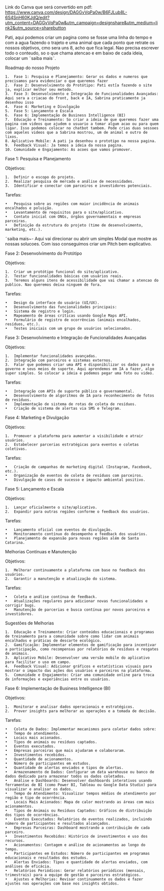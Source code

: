 Link do Canva que será convertido em pdf: https://www.canva.com/design/DAGGvVqPa0w/B6FJLub8L-6S4SnH60KJdQ/edit?utm_content=DAGGvVqPa0w&utm_campaign=designshare&utm_medium=link2&utm_source=sharebutton 


Pati, aqui podemos criar um pagina como se fosse uma linha do tempo e com a agua fazendo o trajeto e uma animal que cada ponto que 
retrate os nossos objetivos, cmo sera uns 8, acho que fica legal.
Nao precisa escrever todo o conteudo, so o que chama atencao e em baixo de cada ideia, colocar um ˜saiba mais˜. 


Roadmap do nosso Projeto

	1.	Fase 1: Pesquisa e Planejamento: Gerar os dados e numeros que precisamos para evidenciar o que queremos fazer
	2.	Fase 2: Desenvolvimento do Protótipo: Pati est[a fazendo o site ja, explicar melhor seu metodo.
	3.	Fase 3: Desenvolvimento e Integração de Funcionalidades Avançadas: Aqui sera a criacao do front, back e IA, Sabrina praticamente ja desenhou isso
	4.	Fase 4: Marketing e Divulgação
	5.	Fase 5: Lançamento e Escala
	6.	Fase 6: Implementação de Business Intelligence (BI)
	7.	Educação e Treinamento: So criar a ideia de que queremos fazer uma pagina com videos que ajudem o usuario a tomar algum acao ou para quem ligar. Isso podemos colocar no chatbot tambem. Pode crias duas sessoes com aqueles videos que a Sabrina mostrou, um de animal e outro de lixos.
  	8. Aplicativo Mobile: A pati ja desenhou o prototipo na nossa pagina.
 	9.	Feedback Visual: Ja temos a ideia da nossa pagina.
	10.	Comunidade e Engajamento: As acoes que vamos promover.


 Fase 1: Pesquisa e Planejamento

Objetivos:

	1.	Definir o escopo do projeto.
	2.	Realizar pesquisa de mercado e análise de necessidades.
	3.	Identificar e conectar com parceiros e investidores potenciais.

Tarefas:

	•	Pesquisa sobre as regiões com maior incidência de animais encalhados e poluição.
	•	Levantamento de requisitos para o site/aplicativo.
	•	Contato inicial com ONGs, órgãos governamentais e empresas parceiras.
	•	Definição da estrutura do projeto (time de desenvolvimento, marketing, etc.).

 ˜saiba mais~- Aqui vai direcionar ou abrir um simples Modal que mostre as nossas solucoes. Com isso conseguimos criar um Pitch bem explicativo.

Fase 2: Desenvolvimento do Protótipo

Objetivos:

	1.	Criar um protótipo funcional do site/aplicativo.
	2.	Testar funcionalidades básicas com usuários reais.
	3.	Teremos alguns itens de acessibilidade que vai chamar a atencao do publico. Nao queremos deixa ninguem de fora.

Tarefas:

	•	Design da interface do usuário (UI/UX).
	•	Desenvolvimento das funcionalidades principais:
	•	Sistema de registro e login.
	•	Mapeamento de áreas críticas usando Google Maps API.
	•	Formulário de registro de ocorrências (animais encalhados, resíduos, etc.).
	•	Testes iniciais com um grupo de usuários selecionados.

Fase 3: Desenvolvimento e Integração de Funcionalidades Avançadas

Objetivos:

	1.	Implementar funcionalidades avançadas.
	2.	Integração com parceiros e sistemas externos.	
 	3.	Falar que podemos criar uma API e disponibilizar os dados para o governo e seus meios de suporte. Aqui aprendemos em IA a fazer, algo super simples. So colocar a ideia e podemos pegar uma foto ou video.

Tarefas:

	•	Integração com APIs de suporte público e governamental.
	•	Desenvolvimento de algoritmos de IA para reconhecimento de fotos de resíduos.
	•	Implementação de sistema de rotas de coleta de resíduos.
	•	Criação de sistema de alertas via SMS e Telegram.

Fase 4: Marketing e Divulgação

Objetivos:

	1.	Promover a plataforma para aumentar a visibilidade e atrair usuários.
	2.	Estabelecer parcerias estratégicas para eventos e coletas coletivas.

Tarefas:

	•	Criação de campanhas de marketing digital (Instagram, Facebook, etc.).
	•	Organização de eventos de coleta de resíduos com parceiros.
	•	Divulgação de casos de sucesso e impacto ambiental positivo.

Fase 5: Lançamento e Escala

Objetivos:

	1.	Lançar oficialmente o site/aplicativo.
	2.	Expandir para outras regiões conforme o feedback dos usuários.

Tarefas:

	•	Lançamento oficial com eventos de divulgação.
	•	Monitoramento contínuo do desempenho e feedback dos usuários.
	•	Planejamento de expansão para novas regiões além de Santa Catarina.

Melhorias Contínuas e Manutenção

Objetivos:

	1.	Melhorar continuamente a plataforma com base no feedback dos usuários.
	2.	Garantir a manutenção e atualização do sistema.

Tarefas:

	•	Coleta e análise contínua de feedback.
	•	Atualizações regulares para adicionar novas funcionalidades e corrigir bugs.
	•	Manutenção de parcerias e busca contínua por novos parceiros e investidores.

Sugestões de Melhorias

	1.	Educação e Treinamento: Criar conteúdos educacionais e programas de treinamento para a comunidade sobre como lidar com animais encalhados e práticas de descarte ecológico.
	2.	Gamificação: Implementar elementos de gamificação para incentivar a participação, como recompensas por relatórios de resíduos e resgates de animais.
	3.	Aplicativo Mobile: Desenvolver uma versão mobile do aplicativo para facilitar o uso em campo.
	4.	Feedback Visual: Adicionar gráficos e estatísticas visuais para mostrar o impacto das ações dos usuários e parceiros na plataforma.
	5.	Comunidade e Engajamento: Criar uma comunidade online para troca de informações e experiências entre os usuários.



 Fase 6: Implementação de Business Intelligence (BI)

Objetivos:

	1.	Monitorar e analisar dados operacionais e estratégicos.
	2.	Prover insights para melhorar as operações e a tomada de decisão.

Tarefas:

	•	Coleta de Dados: Implementar mecanismos para coletar dados sobre:
	•	Tempo de atendimento.
	•	Locais mais acionados.
	•	Tipos de animais ou resíduos captados.
	•	Eventos executados.
	•	Empresas parceiras que mais ajudaram e colaboraram.
	•	Investimentos recebidos.
	•	Quantidade de acionamentos.
	•	Número de participantes em estudos.
	•	Quantidade de alertas enviados e tipos de alertas.
	•	Armazenamento de Dados: Configurar um data warehouse ou banco de dados dedicado para armazenar todos os dados coletados.
	•	Análise e Dashboards: Desenvolver dashboards interativos usando ferramentas de BI (como Power BI, Tableau ou Google Data Studio) para visualizar e analisar os dados.
	•	Tempo de Atendimento: Visualizar tempos médios de atendimento por região e tipo de ocorrência.
	•	Locais Mais Acionados: Mapa de calor mostrando as áreas com mais acionamentos.
	•	Tipos de Animais ou Resíduos Captados: Gráficos de distribuição dos tipos de ocorrências.
	•	Eventos Executados: Relatórios de eventos realizados, incluindo número de participantes e resultados alcançados.
	•	Empresas Parceiras: Dashboard mostrando a contribuição de cada parceiro.
	•	Investimentos Recebidos: Histórico de investimentos e uso dos recursos.
	•	Acionamentos: Contagem e análise de acionamentos ao longo do tempo.
	•	Participantes em Estudos: Número de participantes em programas educacionais e resultados dos estudos.
	•	Alertas Enviados: Tipos e quantidade de alertas enviados, com análises de eficácia.
	•	Relatórios Periódicos: Gerar relatórios periódicos (mensais, trimestrais) para a equipe de gestão e parceiros estratégicos.
	•	Ajustes e Melhorias: Revisar continuamente os dados e fazer ajustes nas operações com base nos insights obtidos.
